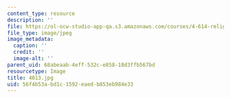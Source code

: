 ```yaml
---
content_type: resource
description: ''
file: https://ol-ocw-studio-app-qa.s3.amazonaws.com/courses/4-614-religious-architecture-and-islamic-cultures-fall-2002/56f4b53abd1c1592eaedb853eb984e33_4013.jpg
file_type: image/jpeg
image_metadata:
  caption: ''
  credit: ''
  image-alt: ''
parent_uid: 68abeaab-4eff-532c-e858-18d3ffb567bd
resourcetype: Image
title: 4013.jpg
uid: 56f4b53a-bd1c-1592-eaed-b853eb984e33
---
```

